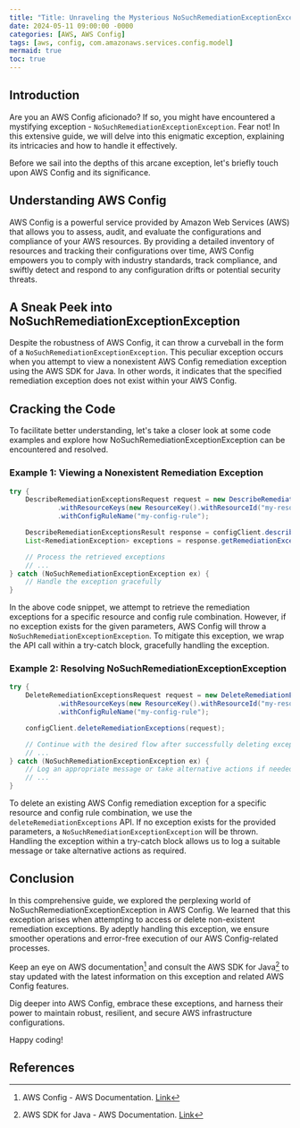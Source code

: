 ```yaml
---
title: "Title: Unraveling the Mysterious NoSuchRemediationExceptionException in AWS Config"
date: 2024-05-11 09:00:00 -0000
categories: [AWS, AWS Config]
tags: [aws, config, com.amazonaws.services.config.model]
mermaid: true
toc: true
---
```



## Introduction

Are you an AWS Config aficionado? If so, you might have encountered a mystifying exception - `NoSuchRemediationExceptionException`. Fear not! In this extensive guide, we will delve into this enigmatic exception, explaining its intricacies and how to handle it effectively.

Before we sail into the depths of this arcane exception, let's briefly touch upon AWS Config and its significance.

## Understanding AWS Config

AWS Config is a powerful service provided by Amazon Web Services (AWS) that allows you to assess, audit, and evaluate the configurations and compliance of your AWS resources. By providing a detailed inventory of resources and tracking their configurations over time, AWS Config empowers you to comply with industry standards, track compliance, and swiftly detect and respond to any configuration drifts or potential security threats.

## A Sneak Peek into NoSuchRemediationExceptionException

Despite the robustness of AWS Config, it can throw a curveball in the form of a `NoSuchRemediationExceptionException`. This peculiar exception occurs when you attempt to view a nonexistent AWS Config remediation exception using the AWS SDK for Java. In other words, it indicates that the specified remediation exception does not exist within your AWS Config.

## Cracking the Code

To facilitate better understanding, let's take a closer look at some code examples and explore how NoSuchRemediationExceptionException can be encountered and resolved.

### Example 1: Viewing a Nonexistent Remediation Exception

```java
try {
    DescribeRemediationExceptionsRequest request = new DescribeRemediationExceptionsRequest()
            .withResourceKeys(new ResourceKey().withResourceId("my-resource-id"))
            .withConfigRuleName("my-config-rule");

    DescribeRemediationExceptionsResult response = configClient.describeRemediationExceptions(request);
    List<RemediationException> exceptions = response.getRemediationExceptions();

    // Process the retrieved exceptions
    // ...
} catch (NoSuchRemediationExceptionException ex) {
    // Handle the exception gracefully
}
```

In the above code snippet, we attempt to retrieve the remediation exceptions for a specific resource and config rule combination. However, if no exception exists for the given parameters, AWS Config will throw a `NoSuchRemediationExceptionException`. To mitigate this exception, we wrap the API call within a try-catch block, gracefully handling the exception.

### Example 2: Resolving NoSuchRemediationExceptionException

```java
try {
    DeleteRemediationExceptionsRequest request = new DeleteRemediationExceptionsRequest()
            .withResourceKeys(new ResourceKey().withResourceId("my-resource-id"))
            .withConfigRuleName("my-config-rule");

    configClient.deleteRemediationExceptions(request);

    // Continue with the desired flow after successfully deleting exceptions
    // ...
} catch (NoSuchRemediationExceptionException ex) {
    // Log an appropriate message or take alternative actions if needed
    // ...
}
```

To delete an existing AWS Config remediation exception for a specific resource and config rule combination, we use the `deleteRemediationExceptions` API. If no exception exists for the provided parameters, a `NoSuchRemediationExceptionException` will be thrown. Handling the exception within a try-catch block allows us to log a suitable message or take alternative actions as required.

## Conclusion

In this comprehensive guide, we explored the perplexing world of NoSuchRemediationExceptionException in AWS Config. We learned that this exception arises when attempting to access or delete non-existent remediation exceptions. By adeptly handling this exception, we ensure smoother operations and error-free execution of our AWS Config-related processes.

Keep an eye on AWS documentation[^1] and consult the AWS SDK for Java[^2] to stay updated with the latest information on this exception and related AWS Config features.

Dig deeper into AWS Config, embrace these exceptions, and harness their power to maintain robust, resilient, and secure AWS infrastructure configurations.

Happy coding!

## References

[^1]: AWS Config - AWS Documentation. [Link](https://docs.aws.amazon.com/config/index.html)
[^2]: AWS SDK for Java - AWS Documentation. [Link](https://docs.aws.amazon.com/sdk-for-java/index.html)